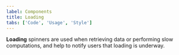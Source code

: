 ```yaml
---
label: Components
title: Loading
tabs: ['Code', 'Usage', 'Style']
---
```


**Loading** spinners are used when retrieving data or performing slow computations, and help to notify users that loading is underway.

<component 
    name="Loading"
    component="loading" 
    variation="loading"
    codepen="XzebrR"
    hasAngularVersion="true"
    hasReactVersion="true"
    >
</component>
<component 
    name="Loading"
    component="loading" 
    variation="loading--small"
    codepen="Xzebbg"
    hasAngularVersion="true"
    hasReactVersion="true"
    >
</component>
<component-docs component="loading"></component-docs>
